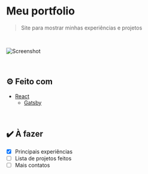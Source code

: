# Meu portfolio
> Site para mostrar minhas experiências e projetos

<br>

![Screenshot](https://imgur.com/pCPiPHM.png)

<br>

## ⚙️ Feito com

- [React](https://pt-br.reactjs.org/)
  - [Gatsby](https://pt-br.reactjs.org/)
  
 
<br>    

## ✔️ À fazer

- [x] Principais experiências
- [ ] Lista de projetos feitos
- [ ] Mais contatos
